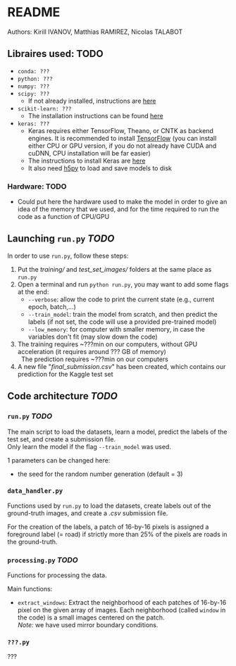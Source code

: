 # README
Authors: Kirill IVANOV, Matthias RAMIREZ, Nicolas TALABOT

## Libraires used: **TODO**
* `conda: ???`
* `python: ???`
* `numpy: ???`
* `scipy: ???`
   * If not already installed, instructions are [here](https://www.scipy.org/install.html)
* `scikit-learn: ???`
   * The installation instructions can be found [here](http://scikit-learn.org/stable/install.html)
* `keras: ???`
   * Keras requires either TensorFlow, Theano, or CNTK as backend engines. It is recommended to install [TensorFlow](https://www.tensorflow.org/install/) (you can install either CPU or GPU version, if you do not already have CUDA and cuDNN, CPU installation will be far easier)
   * The instructions to install Keras are [here](https://keras.io/#installation)
   * It also need [h5py](http://docs.h5py.org/en/latest/build.html) to load and save models to disk

### Hardware: **TODO**
* Could put here the hardware used to make the model in order to give an idea of the memory that we used, 
and for the time required to run the code as a function of CPU/GPU

## Launching `run.py` *TODO*
In order to use `run.py`, follow these steps:
1. Put the *training/* and *test_set_images/* folders at the same place as `run.py`
2. Open a terminal and run `python run.py`, you may want to add some flags at the end:
   * `--verbose`: allow the code to print the current state (e.g., current epoch, batch,...)
   * `--train_model`: train the model from scratch, and then predict the labels (if not set, the code will use a provided pre-trained model)
   * `--low_memory`: for computer with smaller memory, in case the variables don't fit (may slow down the code)
3. The training requires ~???min on our computers, without GPU acceleration (it requires around ??? GB of memory)  
   The prediction requires ~???min on our computers
4. A new file "*final_submission.csv*" has been created, which contains our prediction for the Kaggle test set

## Code architecture *TODO*
### `run.py` *TODO*
The main script to load the datasets, learn a model, predict the labels of the test set, and create a submission file.  
Only learn the model if the flag `--train_model` was used.

1 parameters can be changed here:
* the seed for the random number generation (default = 3)

### `data_handler.py`
Functions used by `run.py` to load the datasets, create labels out of the ground-truth images, and create a *.csv* submission file.

For the creation of the labels, a patch of 16-by-16 pixels is assigned a foreground label (= road) 
if strictly more than 25% of the pixels are roads in the ground-truth.

### `processing.py` *TODO*
Functions for processing the data.

Main functions:
* `extract_windows`: Extract the neighborhood of each patches of 16-by-16 pixel on the given array of images.
Each neighborhood (called `window` in the code) is a small images centered on the patch.  
*Note:* we have used mirror boundary conditions.

### `???.py`
???
